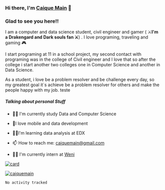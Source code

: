### Hi there, I'm [Caique Main](https://github.com/caiquemain) 👋







### Glad to see you here!!



I am a computer and data science student, civil engineer and gamer ( :crossed_swords:**I'm a Drakengard and Dark souls fan :crossed_swords:**) . I love programing, traveling and  gaming :video_game:



I start programing at 11 in a school project, my second contact with programing was in the college of Civil engineer and I love that so after the college i start another two colleges one in Computer Science and another in Data Science.  



As a student, i love be a problem resolver and be challenge every day, so my greatest goal it`s achieve be a problem resolver for others and make the people happy with my job. teste



##### **Talking about personal Stuff** 



- :man_student: I'm currently study Data and Computer Science

- :black_heart:I love mobile and data development

- :man_technologist:I'm learning data analysis at EDX

- 📫 How to reach me: caiquemain@gmail.com

- 🧑‍💻 I'm currently intern at [Weni](https://weni.ai/)





[![card](https://github-readme-stats.vercel.app/api?username=caiquemain&theme=highcontrast)](https://github.com/caiquemain/)







[![caiquemain](https://github-readme-stats.vercel.app/api/top-langs/?username=caiquemain&hide=html&layout=compact=true&theme=highcontrast)](https://github.com/caiquemain/)



<!--START_SECTION:waka-->

```text
No activity tracked
```

<!--END_SECTION:waka-->



















<!--

**caiquemain/caiquemain** is a ✨ _special_ ✨ repository because its `README.md` (this file) appears on your GitHub profile.



Here are some ideas to get you started:



- 🔭 I’m currently working on ...

- 🌱 I’m currently learning ...

- 👯 I’m looking to collaborate on ...

- 🤔 I’m looking for help with ...

- 💬 Ask me about ...

- 📫 How to reach me: ...

- 😄 Pronouns: ...

- ⚡ Fun fact: ...

-->

